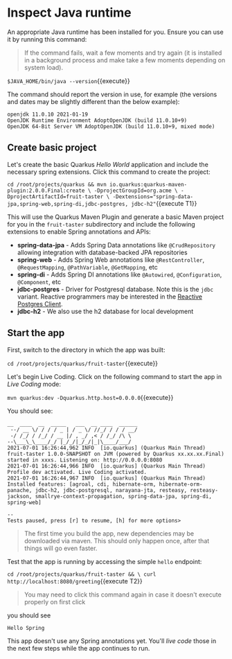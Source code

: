 # Inspect Java runtime

An appropriate Java runtime has been installed for you. Ensure you can use it by running this command:

> If the command fails, wait a few moments and try again (it is installed in a background process and make take a few moments depending on system load).

`$JAVA_HOME/bin/java --version`{{execute}}

The command should report the version in use, for example (the versions and dates may be slightly different than the below example):

```console
openjdk 11.0.10 2021-01-19
OpenJDK Runtime Environment AdoptOpenJDK (build 11.0.10+9)
OpenJDK 64-Bit Server VM AdoptOpenJDK (build 11.0.10+9, mixed mode)
```

## Create basic project

Let's create the basic Quarkus _Hello World_ application and include the necessary spring extensions. Click this command to create the project:

`cd /root/projects/quarkus &&
 mvn io.quarkus:quarkus-maven-plugin:2.0.0.Final:create \
    -DprojectGroupId=org.acme \
    -DprojectArtifactId=fruit-taster \
    -Dextensions="spring-data-jpa,spring-web,spring-di,jdbc-postgres, jdbc-h2"`{{execute T1}}

This will use the Quarkus Maven Plugin and generate a basic Maven project for you in the `fruit-taster` subdirectory and include the following extensions to enable Spring annotations and APIs:

* **spring-data-jpa** - Adds Spring Data annotations like `@CrudRepository` allowing integration with database-backed JPA repositories
* **spring-web** - Adds Spring Web annotations like `@RestController`, `@RequestMapping`, `@PathVariable`, `@GetMapping`, etc
* **spring-di** - Adds Spring DI annotations like `@Autowired`, `@Configuration`, `@Component`, etc
* **jdbc-postgres** - Driver for Postgresql database. Note this is the `jdbc` variant. Reactive programmers may be interested in the [Reactive Postgres Client](https://quarkus.io/guides/reactive-postgres-client).
* **jdbc-h2** - We also use the h2 database for local development

## Start the app

First, switch to the directory in which the app was built:

`cd /root/projects/quarkus/fruit-taster`{{execute}}

Let's begin Live Coding. Click on the following command to start the app in _Live Coding_ mode:

`mvn quarkus:dev -Dquarkus.http.host=0.0.0.0`{{execute}}

You should see:

```console
__  ____  __  _____   ___  __ ____  ______
 --/ __ \/ / / / _ | / _ \/ //_/ / / / __/
 -/ /_/ / /_/ / __ |/ , _/ ,< / /_/ /\ \
--\___\_\____/_/ |_/_/|_/_/|_|\____/___/
2021-07-01 16:26:44,962 INFO  [io.quarkus] (Quarkus Main Thread) fruit-taster 1.0.0-SNAPSHOT on JVM (powered by Quarkus xx.xx.xx.Final) started in xxxs. Listening on: http://0.0.0.0:8080
2021-07-01 16:26:44,966 INFO  [io.quarkus] (Quarkus Main Thread) Profile dev activated. Live Coding activated.
2021-07-01 16:26:44,967 INFO  [io.quarkus] (Quarkus Main Thread) Installed features: [agroal, cdi, hibernate-orm, hibernate-orm-panache, jdbc-h2, jdbc-postgresql, narayana-jta, resteasy, resteasy-jackson, smallrye-context-propagation, spring-data-jpa, spring-di, spring-web]

--
Tests paused, press [r] to resume, [h] for more options>
```
> The first time you build the app, new dependencies may be downloaded via maven. This should only happen once, after that things will go even faster.

Test that the app is running by accessing the simple `hello` endpoint:

`cd /root/projects/quarkus/fruit-taster && \
  curl http://localhost:8080/greeting`{{execute T2}}

> You may need to click this command again in case it doesn't execute properly on first click

you should see

```console
Hello Spring
```

This app doesn't use any Spring annotations yet. You'll _live code_ those in the next few steps while the app continues to run.
